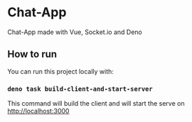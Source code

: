 # Chat-App

Chat-App made with Vue, Socket.io and Deno

## How to run

You can run this project locally with:

### `deno task build-client-and-start-server`

This command will build the client and will start the serve on [http://localhost:3000](http://localhost:3000)
